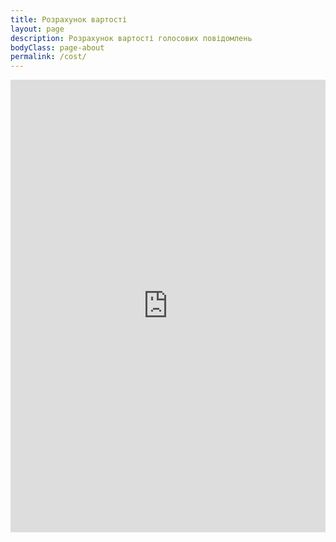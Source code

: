 ```yaml
---
title: Розрахунок вартості
layout: page
description: Розрахунок вартості голосових повідомлень
bodyClass: page-about
permalink: /cost/
---
```


<div style="width: 100%; height: 724px; border: 0;">
    <iframe src="https://z.osd24.com/calc_dialler/calc_dialer.php" frameborder="0" style="width: 100%; height: 100%; max-width: 1024px; max-height: 1024px;"></iframe>
</div>

<!-- <style>
    iframe {
    width: 100%;
    height: 100%;
    max-width: 1024px;
    max-height: 1024px; /* Наприклад, максимальна висота 600px */
    margin: 0 auto;
    display: block;
}
</style> -->
    